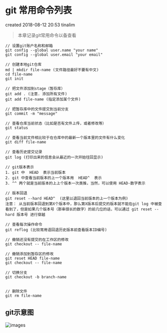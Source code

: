 # git 常用命令列表
created 2018-08-12 20:53 tinalim

> 本章记录git常用命令以备查看

```
// 设置git账户名称和邮箱
git config --global user.name "your name"
git config --global user.email "your email"

// 创建本地git仓库
md | mkdir file-name (文件路径最好不要有中文)
cd file-name
git init

// 把文件添加到stage（暂存库）
git add . (注意. 添加所有文件)
git add file-name (指定添加某个文件)

// 把暂存库中的文件提交到当前分支
git commit -m "message"

// 查看仓库当前状态（比如是否有文件上传，或者修改等）
git status

// 查看当前文件相比较于在仓库中的最新一个版本里的文件有什么变化
git diff file-name

// 查看历史提交记录
git log (打印出来的信息会从最近的一次开始往回显示)

// git版本表示
1. git 中  HEAD  表示当前版本
2. git 中查看当前版本的上一个版本用  HEAD^  表示
3. ^^ 两个就是当前版本的上上个版本一次类推，当然，可以使用 HEAD-数字表示

// 版本回退
git reset --hard HEAD^  (这里以退回当前版本的上一个版本为例)
注意： 从当前版本回退到第X个版本中，那么第X版本后提交的版本就不能在git log 中被查看到了，但是如果几个版本号（那串很长的数字）的前几位的话，可以通过 git reset --hard 版本号 进行穿越

// 查看每次操作命令
git reflog (比较常用语回退历史版本前查看版本ID编号)

// 撤销还没有提交的在工作区的修改
git checkout -- file-name

// 撤销添加到暂存区的修改
git reset HEAD file-name
git checkout -- file-name

// 切换分支
git checkout -b branch-name


// 删除文件
git rm file-name
```

## git示意图
![images](https://github.com/Tinalst/Tina-s-Javascript-note/blob/master/images/git/01-1.png)